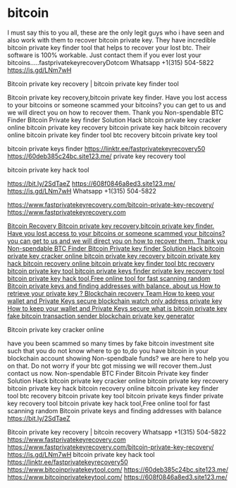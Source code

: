# bitcoin
I must say this to you all, these are the only legit guys who i have seen and also work with them to recover bitcoin private key. They have incredible bitcoin private key finder tool that helps to recover your lost btc. Their software is 100% workable. Just  contact them if you ever lost your bitcoins.....fastprivatekeyrecoveryDotcom Whatsapp  +1(315) 504-5822 https://is.gd/LNm7wH


Bitcoin private key recovery | bitcoin private key finder tool


Bitcoin private key recovery,bitcoin private key finder. Have you lost access to your bitcoins or someone scammed your 
bitcoins? you can get to us and we will direct you on how to recover them. Thank you
Non-spendable BTC Finder
Bitcoin Private key finder
Solution Hack 
bitcoin private key cracker online
bitcoin private key recovery
bitcoin private key hack
bitcoin recovery online
bitcoin private key finder tool
btc recovery
bitcoin private key tool

bitcoin private keys finder
https://linktr.ee/fastprivatekeyrecovery50
https://60deb385c24bc.site123.me/
private key recovery tool

bitcoin private key hack tool

https://bit.ly/2SdTaeZ
https://608f0846a8ed3.site123.me/
https://is.gd/LNm7wH
Whatsapp  +1(315) 504-5822

https://www.fastprivatekeyrecovery.com/bitcoin-private-key-recovery/
https://www.fastprivatekeyrecovery.com


<a href="https://www.fastprivatekeyrecovery.com/bitcoin-private-key-recovery/" rel="external">Bitcoin Recovery
Bitcoin private key recovery,bitcoin private key finder. Have you lost access to your bitcoins or someone scammed your 
bitcoins? you can get to us and we will direct you on how to recover them. Thank you
Non-spendable BTC Finder
Bitcoin Private key finder
Solution Hack 
bitcoin private key cracker online
bitcoin private key recovery
bitcoin private key hack
bitcoin recovery online
bitcoin private key finder tool
btc recovery
bitcoin private key tool
bitcoin private keys finder
private key recovery tool
bitcoin private key hack tool,Free online tool for fast scanning random Bitcoin private keys and finding addresses with balance.
about us
How to retrieve your private key ?
Blockchain recovery Team
How to keep your wallet and Private Keys secure
blockchain watch only address private key
How to keep your wallet and Private Keys secure
what is bitcoin private key
fake bitcoin transaction sender
blockchain private key generator</a>



Bitcoin private key cracker online

have you been scammed so many times by fake bitcoin investment site such that you do not know where to go to,do you have bitcoin
in your blockchain account showing Non-spendbale funds? we are here to help you on that. Do not worry if your btc got missing 
we will recover them.Just contact us now.
Non-spendable BTC Finder
Bitcoin Private key finder
Solution Hack 
bitcoin private key cracker online
bitcoin private key recovery
bitcoin private key hack
bitcoin recovery online
bitcoin private key finder tool
btc recovery
bitcoin private key tool
bitcoin private keys finder
private key recovery tool
bitcoin private key hack tool,Free online tool for fast scanning random Bitcoin private keys and finding addresses with balance
https://bit.ly/2SdTaeZ

Bitcoin private key recovery | bitcoin recovery
Whatsapp  +1(315) 504-5822
https://www.fastprivatekeyrecovery.com
https://www.fastprivatekeyrecovery.com/bitcoin-private-key-recovery/
https://is.gd/LNm7wH
bitcoin private key hack tool
https://linktr.ee/fastprivatekeyrecovery50
https://www.bitcoinprivatekeytool.com/
https://60deb385c24bc.site123.me/
https://www.bitcoinprivatekeytool.com/
https://608f0846a8ed3.site123.me/


